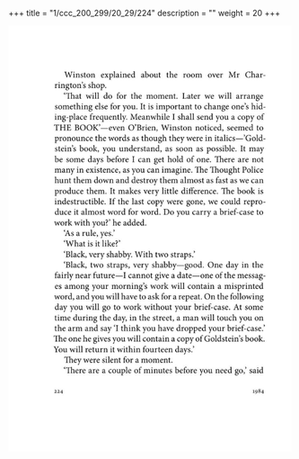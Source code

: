 +++
title = "1/ccc_200_299/20_29/224"
description = ""
weight = 20
+++

<img class="center-fit-jpg" src="/jpg_/out_jpg_1984__224.jpg" ></img>

